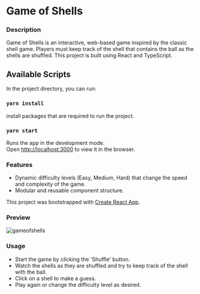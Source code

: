 # Game of Shells

### Description

Game of Shells is an interactive, web-based game inspired by the classic shell game. Players must keep track of the shell that contains the ball as the shells are shuffled. This project is built using React and TypeScript.

## Available Scripts

In the project directory, you can run:

### `yarn install`  
install packages that are required to run the project.

### `yarn start`
Runs the app in the development mode.\
Open [http://localhost:3000](http://localhost:3000) to view it in the browser.

### Features

- Dynamic difficulty levels (Easy, Medium, Hard) that change the speed and complexity of the game.
- Modular and reusable component structure.

This project was bootstrapped with [Create React App](https://github.com/facebook/create-react-app).

### Preview

![gameofshells](https://github.com/eliftabak/game-of-shells/assets/58824027/83d863b8-ce06-4e60-8227-6d581b3fda78)

### Usage
- Start the game by clicking the 'Shuffle' button.
- Watch the shells as they are shuffled and try to keep track of the shell with the ball.
- Click on a shell to make a guess.
- Play again or change the difficulty level as desired.
